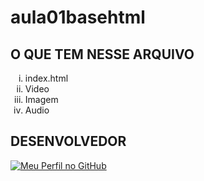 # aula01basehtml


<h2>O QUE TEM NESSE ARQUIVO</h2>

<ol type='i'>
<li>index.html</li>
<li>Video </li>
<li>Imagem</li>
<li>Audio</li>

</ol>


<h2>DESENVOLVEDOR</h2>

[![Meu Perfil no GitHub](https://img.shields.io/badge/GitHub-@GilmarFilhos-blue)](https://github.com/GilmarFilhos)

